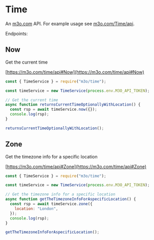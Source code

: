 # Time

An [m3o.com](https://m3o.com) API. For example usage see [m3o.com/Time/api](https://m3o.com/Time/api).

Endpoints:

## Now

Get the current time

[https://m3o.com/time/api#Now](https://m3o.com/time/api#Now)

```js
const { TimeService } = require("m3o/time");

const timeService = new TimeService(process.env.M3O_API_TOKEN);

// Get the current time
async function returnsCurrentTimeOptionallyWithLocation() {
  const rsp = await timeService.now({});
  console.log(rsp);
}

returnsCurrentTimeOptionallyWithLocation();
```

## Zone

Get the timezone info for a specific location

[https://m3o.com/time/api#Zone](https://m3o.com/time/api#Zone)

```js
const { TimeService } = require("m3o/time");

const timeService = new TimeService(process.env.M3O_API_TOKEN);

// Get the timezone info for a specific location
async function getTheTimezoneInfoForAspecificLocation() {
  const rsp = await timeService.zone({
    location: "London",
  });
  console.log(rsp);
}

getTheTimezoneInfoForAspecificLocation();
```

